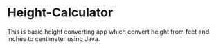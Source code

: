 # Height-Calculator
This is basic height converting app which convert height from feet and inches to centimeter using Java.

